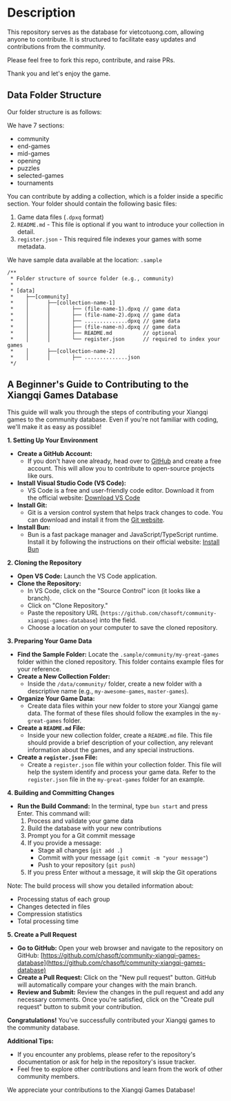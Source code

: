 # Description

This repository serves as the database for vietcotuong.com, allowing anyone to contribute. It is structured to facilitate easy updates and contributions from the community.

Please feel free to fork this repo, contribute, and raise PRs.

Thank you and let's enjoy the game.

## Data Folder Structure

Our folder structure is as follows:

We have 7 sections:
- community
- end-games
- mid-games
- opening
- puzzles
- selected-games
- tournaments

You can contribute by adding a collection, which is a folder inside a specific section. Your folder should contain the following basic files:

1. Game data files (`.dpxq` format)
2. `README.md` - This file is optional if you want to introduce your collection in detail.
3. `register.json` - This required file indexes your games with some metadata.

We have sample data available at the location: `.sample`

```
/**
 * Folder structure of source folder (e.g., community)
 *
 * [data]
 *    ├──[community]
 *    │      ├──[collection-name-1]
 *    │      │       ├── (file-name-1).dpxq // game data
 *    │      │       ├── (file-name-2).dpxq // game data
 *    │      │       ├── ..............dpxq // game data
 *    │      │       ├── (file-name-n).dpxq // game data
 *    │      │       ├── README.md          // optional
 *    │      │       └── register.json      // required to index your games
 *    │      ├──[collection-name-2]
 *    │      │       ├── ..............json
 */

```

## A Beginner's Guide to Contributing to the Xiangqi Games Database

This guide will walk you through the steps of contributing your Xiangqi games to the community database. Even if you're not familiar with coding, we'll make it as easy as possible!

**1. Setting Up Your Environment**

* **Create a GitHub Account:**
    * If you don't have one already, head over to [GitHub](https://github.com/) and create a free account. This will allow you to contribute to open-source projects like ours.
* **Install Visual Studio Code (VS Code):**
    * VS Code is a free and user-friendly code editor. Download it from the official website: [Download VS Code](https://code.visualstudio.com/)
* **Install Git:**
    * Git is a version control system that helps track changes to code. You can download and install it from the [Git website](https://git-scm.com/).
* **Install Bun:**
    * Bun is a fast package manager and JavaScript/TypeScript runtime. Install it by following the instructions on their official website: [Install Bun](https://bun.sh/)

**2. Cloning the Repository**

* **Open VS Code:** Launch the VS Code application.
* **Clone the Repository:**
    * In VS Code, click on the "Source Control" icon (it looks like a branch).
    * Click on "Clone Repository."
    * Paste the repository URL (`https://github.com/chasoft/community-xiangqi-games-database`) into the field.
    * Choose a location on your computer to save the cloned repository.

**3. Preparing Your Game Data**

* **Find the Sample Folder:** Locate the `.sample/community/my-great-games` folder within the cloned repository. This folder contains example files for your reference.
* **Create a New Collection Folder:**
    * Inside the `/data/community/` folder, create a new folder with a descriptive name (e.g., `my-awesome-games`, `master-games`).
* **Organize Your Game Data:**
    * Create data files within your new folder to store your Xiangqi game data. The format of these files should follow the examples in the `my-great-games` folder.
* **Create a `README.md` File:**
    * Inside your new collection folder, create a `README.md` file. This file should provide a brief description of your collection, any relevant information about the games, and any special instructions.
* **Create a `register.json` File:**
    * Create a `register.json` file within your collection folder. This file will help the system identify and process your game data. Refer to the `register.json` file in the `my-great-games` folder for an example.

**4. Building and Committing Changes**

* **Run the Build Command:** In the terminal, type `bun start` and press Enter. This command will:
    1. Process and validate your game data
    2. Build the database with your new contributions
    3. Prompt you for a Git commit message
    4. If you provide a message:
        - Stage all changes (`git add .`)
        - Commit with your message (`git commit -m "your message"`)
        - Push to your repository (`git push`)
    5. If you press Enter without a message, it will skip the Git operations

Note: The build process will show you detailed information about:
- Processing status of each group
- Changes detected in files
- Compression statistics
- Total processing time

**5. Create a Pull Request**

* **Go to GitHub:** Open your web browser and navigate to the repository on GitHub: [https://github.com/chasoft/community-xiangqi-games-database](https://github.com/chasoft/community-xiangqi-games-database)
* **Create a Pull Request:** Click on the "New pull request" button. GitHub will automatically compare your changes with the main branch.
* **Review and Submit:** Review the changes in the pull request and add any necessary comments. Once you're satisfied, click on the "Create pull request" button to submit your contribution.

**Congratulations!** You've successfully contributed your Xiangqi games to the community database.

**Additional Tips:**

* If you encounter any problems, please refer to the repository's documentation or ask for help in the repository's issue tracker.
* Feel free to explore other contributions and learn from the work of other community members.

We appreciate your contributions to the Xiangqi Games Database!